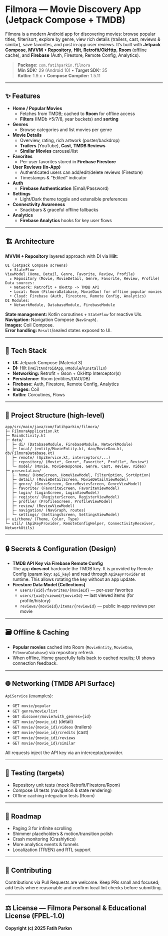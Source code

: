 # Filmora — Movie Discovery App (Jetpack Compose + TMDB)

Filmora is a modern Android app for discovering movies: browse popular titles, filter/sort, explore by genre, view rich details (trailers, cast, reviews & similar), save favorites, and post in‑app user reviews. It’s built with **Jetpack Compose**, **MVVM + Repository**, **Hilt**, **Retrofit/OkHttp**, **Room** (offline cache), and **Firebase** (Auth, Firestore, Remote Config, Analytics).

> **Package:** `com.fatihparkin.filmora`  
> **Min SDK:** 29 (Android 10) • **Target SDK:** 35  
> **Kotlin:** 1.9.x • **Compose Compiler:** 1.5.11


---

## ✨ Features

- **Home / Popular Movies**
  - Fetches from TMDB; cached to **Room** for offline access
  - **Filters** (IMDb ≥5/7/8, year buckets) and **sorting**
- **Genres**
  - Browse categories and list movies per genre
- **Movie Details**
  - Overview, rating, rich artwork (poster/backdrop)
  - **Trailers** (YouTube), **Cast**, **TMDB Reviews**
  - **Similar Movies** carousel/list
- **Favorites**
  - Per‑user favorites stored in **Firebase Firestore**
- **User Reviews (In‑App)**
  - Authenticated users can add/edit/delete reviews (Firestore)
  - Timestamps & “Edited” indicator
- **Auth**
  - **Firebase Authentication** (Email/Password)
- **Settings**
  - Light/Dark theme toggle and extensible preferences
- **Connectivity Awareness**
  - Snackbars & graceful offline fallbacks
- **Analytics**
  - **Firebase Analytics** hooks for key user flows

---

## 🏗️ Architecture

**MVVM + Repository** layered approach with DI via **Hilt**:

```
UI (Jetpack Compose screens)
  ↕ StateFlow
ViewModel (Home, Detail, Genre, Favorite, Review, Profile)
  ↕ Repository (Movie, MovieDetail, Genre, Favorite, Review, Profile)
Data sources:
  • Network: Retrofit + OkHttp -> TMDB API
  • Local: Room (FilmoraDatabase, MovieDao) for offline popular movies
  • Cloud: Firebase (Auth, Firestore, Remote Config, Analytics)
DI Modules:
  • NetworkModule, DatabaseModule, FirebaseModule
```

**State management:** Kotlin coroutines + `StateFlow` for reactive UIs.  
**Navigation:** Navigation Compose (`NavGraph`).  
**Images:** Coil Compose.  
**Error handling:** `Result`/sealed states exposed to UI.

---

## 🧰 Tech Stack

- **UI:** Jetpack Compose (Material 3)
- **DI:** Hilt (`@HiltAndroidApp`, `@Module`/`@InstallIn`)
- **Networking:** Retrofit + Gson + OkHttp Interceptor(s)
- **Persistence:** Room (entities/DAO/DB)
- **Firebase:** Auth, Firestore, Remote Config, Analytics
- **Images:** Coil
- **Kotlin:** Coroutines, Flows

---

## 📂 Project Structure (high‑level)

```
app/src/main/java/com/fatihparkin/filmora/
├─ FilmoraApplication.kt
├─ MainActivity.kt
├─ data/
│  ├─ di/ (DatabaseModule, FirebaseModule, NetworkModule)
│  ├─ local/ (entity/MovieEntity.kt, dao/MovieDao.kt, db/FilmoraDatabase.kt)
│  ├─ remote/ (ApiService.kt, interceptors/...)
│  ├─ repository/ (Movie*, Genre*, Favorite*, Profile*, Review*)
│  └─ model/ (Movie, MovieResponse, Genre, Cast, Review, Video)
├─ presentation/
│  ├─ home/ (HomeScreen, HomeViewModel, FilterOption, SortOption)
│  ├─ detail/ (MovieDetailScreen, MovieDetailViewModel)
│  ├─ genre/ (GenreScreen, GenreMoviesScreen, GenreViewModel)
│  ├─ favorite/ (FavoriteScreen, FavoriteViewModel)
│  ├─ login/ (LoginScreen, LoginViewModel)
│  ├─ register/ (RegisterScreen, RegisterViewModel)
│  ├─ profile/ (ProfileScreen, ProfileViewModel)
│  ├─ review/ (ReviewViewModel)
│  ├─ navigation/ (NavGraph, routes)
│  └─ settings/ (SettingsScreen, SettingsViewModel)
├─ ui/theme/ (Theme, Color, Type)
└─ util/ (ApiKeyProvider, RemoteConfigHelper, ConnectivityReceiver, NetworkUtils)
```

---

## 🔒 Secrets & Configuration (Design)

- **TMDB API Key via Firebase Remote Config**  
  The app **does not** hardcode the TMDB key. It is provided by Remote Config (param key: `api_key`) and read through `ApiKeyProvider` at runtime. This allows rotating the key without an app update.
- **Firestore Data Model (Collections)**  
  - `users/{uid}/favorites/{movieId}` — per‑user favorites  
  - `users/{uid}/viewed/{movieId}` — last viewed items (for profile/history)  
  - `reviews/{movieId}/items/{reviewId}` — public in‑app reviews per movie

---

## 🗃️ Offline & Caching

- **Popular movies** cached into Room (`MovieEntity`, `MovieDao`, `FilmoraDatabase`) via repository refresh.
- When offline, Home gracefully falls back to cached results; UI shows connection feedback.

---

## 🌐 Networking (TMDB API Surface)

`ApiService` (examples):
- `GET movie/popular`
- `GET genre/movie/list`
- `GET discover/movie?with_genres={id}`
- `GET movie/{movie_id}` (detail)
- `GET movie/{movie_id}/videos` (trailers)
- `GET movie/{movie_id}/credits` (cast)
- `GET movie/{movie_id}/reviews`
- `GET movie/{movie_id}/similar`

All requests inject the API key via an interceptor/provider.

---

## 🧪 Testing (targets)

- Repository unit tests (mock Retrofit/Firestore/Room)
- Compose UI tests (navigation & state rendering)
- Offline caching integration tests (Room)

---

## 🧭 Roadmap

- Paging 3 for infinite scrolling  
- Shimmer placeholders & motion/transition polish  
- Crash monitoring (Crashlytics)  
- More analytics events & funnels  
- Localization (TR/EN) and RTL support

---

## 🤝 Contributing

Contributions via Pull Requests are welcome. Keep PRs small and focused; add tests where reasonable and confirm local lint checks before submitting.

---

## ⚖️ License — Filmora Personal & Educational License (FPEL‑1.0)

**Copyright (c) 2025 Fatih Parkın**

